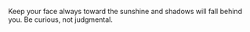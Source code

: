 Keep your face always toward the sunshine and shadows will fall behind you.
Be curious, not judgmental.
